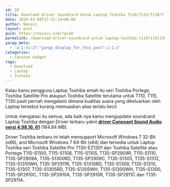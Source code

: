 ```yaml
---
id: 18
title: Download Driver SoundCard Untuk Laptop Toshiba T110/T115/T130/T135
date: 2010-03-09T17:15:14+00:00
author: Nesaci
layout: post
guid: https://nesaci.com/?p=18
permalink: /download-driver-soundcard-untuk-laptop-toshiba-t110t115t130t135/
yarpp_meta:
  - 'a:1:{s:27:"yarpp_display_for_this_post";i:1;}'
categories:
  - Catatan Gadget
tags:
  - Download
  - Laptop
  - Toshiba
---
```

Kalau kamu pengguna Laptop Toshiba entah itu seri Toshiba Portege, Toshiba Satellite Pro ataupun Toshiba Satellite terutama untuk T110, T115, T130 pasti pernah mengalami dimana kualitas suara yang dikeluarkan oleh Laptop tersebut kurang memuaskan alias terlalu kecil.

Untuk mengatasi itu semua, ada baik nya kamu mengupdate soundcard Laptop Toshiba dengan Driver terbaru yakni <a title="Download Driver SoundCard Laptop Toshiba" href="https://depositfiles.com/en/files/au8b85im1" target="_blank" rel="nofollow noopener"><strong>driver Conexant Sound Audio versi 4.98.16. 61</strong></a> (164.84 MB).

Driver Toshiba terbaru ini telah mensupport Microsoft Windows 7 32-Bit (x86), and Microsoft Windows 7 64-Bit (x64) dan tersedia untuk Laptop Toshiba seri Toshiba Satellite Pro T130-EZ1301 dan Toshiba Satellite atau Portege T115-S1100, T115-S1108, T115-S1105, T135-SP2909R, T115-S1110, T135-SP2909A, T135-S1300RD, T135-SP2909C, T135-S1305, T135-S1312, T135-S1310WH, T135-SP2911R, T135-S1310RD, T135-S1309, T135-S1310, T135-S1307, T135-S1305RD, T135-S1305WH, T135-S1300WH, T135-S1300, T135-SP2910C, T135-SP2910A, T135-SP2910R, T135-SP2911C dan T135-SP2911A.